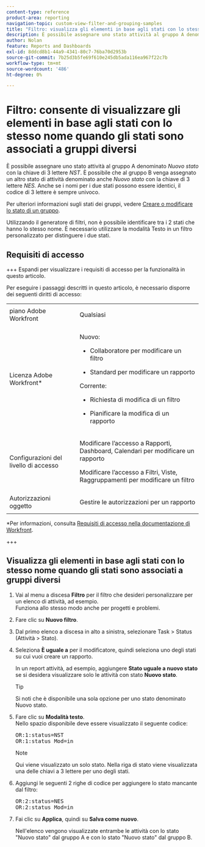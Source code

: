 ```yaml
---
content-type: reference
product-area: reporting
navigation-topic: custom-view-filter-and-grouping-samples
title: "Filtro: visualizza gli elementi in base agli stati con lo stesso nome quando gli stati sono associati a gruppi diversi"
description: È possibile assegnare uno stato attività al gruppo A denominato Nuovo stato con la chiave di 3 lettere NST. È possibile che al gruppo B venga assegnato un altro stato di attività denominato anche Nuovo stato con la chiave di 3 lettere NES. Anche se i nomi per i 2 stati possono essere identici, il codice di 3 lettere è sempre univoco. Per ulteriori informazioni sugli stati dei gruppi, vedere Creare o modificare uno stato dei gruppi.
author: Nolan
feature: Reports and Dashboards
exl-id: 8ddcd8b1-44a9-4341-80c7-76ba70d2953b
source-git-commit: 7b25d3b5fe69f610e245db5ada116ea967f22c7b
workflow-type: tm+mt
source-wordcount: '486'
ht-degree: 0%

---
```


# Filtro: consente di visualizzare gli elementi in base agli stati con lo stesso nome quando gli stati sono associati a gruppi diversi

<!--Audited: 10/2024-->

È possibile assegnare uno stato attività al gruppo A denominato *Nuovo stato* con la chiave di 3 lettere *NST*. È possibile che al gruppo B venga assegnato un altro stato di attività denominato anche *Nuovo stato* con la chiave di 3 lettere *NES.* Anche se i nomi per i due stati possono essere identici, il codice di 3 lettere è sempre univoco.

Per ulteriori informazioni sugli stati dei gruppi, vedere [Creare o modificare lo stato di un gruppo](../../../administration-and-setup/manage-groups/manage-group-statuses/create-or-edit-a-group-status.md).

Utilizzando il generatore di filtri, non è possibile identificare tra i 2 stati che hanno lo stesso nome. È necessario utilizzare la modalità Testo in un filtro personalizzato per distinguere i due stati.

## Requisiti di accesso

+++ Espandi per visualizzare i requisiti di accesso per la funzionalità in questo articolo.

Per eseguire i passaggi descritti in questo articolo, è necessario disporre dei seguenti diritti di accesso:

<table style="table-layout:auto"> 
 <col> 
 <col> 
 <tbody> 
  <tr> 
   <td role="rowheader">piano Adobe Workfront</td> 
   <td> <p>Qualsiasi</p> </td> 
  </tr> 
  <tr> 
   <td role="rowheader">Licenza Adobe Workfront*</td> 
   <td> 
    <p>Nuovo:</p>
   <ul><li><p>Collaboratore per modificare un filtro </p></li>
   <li><p>Standard per modificare un rapporto</p></li> </ul>

<p>Corrente:</p>
   <ul><li><p>Richiesta di modifica di un filtro </p></li>
   <li><p>Pianificare la modifica di un rapporto</p></li> </ul></td> 
  </tr> 
  <tr> 
   <td role="rowheader">Configurazioni del livello di accesso</td> 
   <td> <p>Modificare l’accesso a Rapporti, Dashboard, Calendari per modificare un rapporto</p> <p>Modificare l’accesso a Filtri, Viste, Raggruppamenti per modificare un filtro</p> </td> 
  </tr> 
  <tr> 
   <td role="rowheader">Autorizzazioni oggetto</td> 
   <td> <p>Gestire le autorizzazioni per un rapporto</p>  </td> 
  </tr> 
 </tbody> 
</table>

*Per informazioni, consulta [Requisiti di accesso nella documentazione di Workfront](/help/quicksilver/administration-and-setup/add-users/access-levels-and-object-permissions/access-level-requirements-in-documentation.md).

+++

## Visualizza gli elementi in base agli stati con lo stesso nome quando gli stati sono associati a gruppi diversi

1. Vai al menu a discesa **Filtro** per il filtro che desideri personalizzare per un elenco di attività, ad esempio.\
   Funziona allo stesso modo anche per progetti e problemi.
1. Fare clic su **Nuovo filtro**.
1. Dal primo elenco a discesa in alto a sinistra, selezionare Task > Status (Attività > Stato).
1. Seleziona **È uguale a** per il modificatore, quindi seleziona uno degli stati su cui vuoi creare un rapporto.

   In un report attività, ad esempio, aggiungere **Stato uguale a nuovo stato** se si desidera visualizzare solo le attività con stato **Nuovo stato**.

   >[!TIP]
   >
   >Si noti che è disponibile una sola opzione per uno stato denominato Nuovo stato.

1. Fare clic su **Modalità testo**.\
   Nello spazio disponibile deve essere visualizzato il seguente codice:

   <pre>OR:1:status=NST<br>OR:1:status_Mod=in </pre>

   >[!NOTE]
   >
   >Qui viene visualizzato un solo stato. Nella riga di stato viene visualizzata una delle chiavi a 3 lettere per uno degli stati.

1. Aggiungi le seguenti 2 righe di codice per aggiungere lo stato mancante dal filtro:

   <pre>OR:2:status=NES<br>OR:2:status_Mod=in</pre>

1. Fai clic su **Applica**, quindi su **Salva come nuovo**.

   Nell&#39;elenco vengono visualizzate entrambe le attività con lo stato &quot;Nuovo stato&quot; dal gruppo A e con lo stato &quot;Nuovo stato&quot; dal gruppo B.

